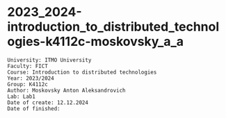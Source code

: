 # 2023_2024-introduction_to_distributed_technologies-k4112c-moskovsky_a_a

```
University: ITMO University
Faculty: FICT
Course: Introduction to distributed technologies
Year: 2023/2024
Group: K4112c
Author: Moskovsky Anton Aleksandrovich
Lab: Lab1
Date of create: 12.12.2024
Date of finished: 
```